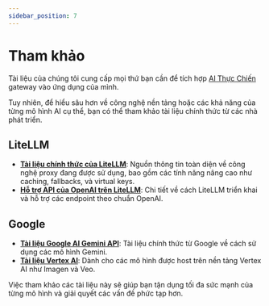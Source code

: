 ```yaml
---
sidebar_position: 7
---
```


# Tham khảo

Tài liệu của chúng tôi cung cấp mọi thứ bạn cần để tích hợp [AI Thực Chiến](https://thucchien.ai) gateway vào ứng dụng của mình.

Tuy nhiên, để hiểu sâu hơn về công nghệ nền tảng hoặc các khả năng của từng mô hình AI cụ thể, bạn có thể tham khảo tài liệu chính thức từ các nhà phát triển.

## LiteLLM

- **[Tài liệu chính thức của LiteLLM](https://docs.litellm.ai/docs/)**: Nguồn thông tin toàn diện về công nghệ proxy đang được sử dụng, bao gồm các tính năng nâng cao như caching, fallbacks, và virtual keys.
- **[Hỗ trợ API của OpenAI trên LiteLLM](https://docs.litellm.ai/docs/providers/openai)**: Chi tiết về cách LiteLLM triển khai và hỗ trợ các endpoint theo chuẩn OpenAI.

## Google

- **[Tài liệu Google AI Gemini API](https://ai.google.dev/docs/gemini_api_overview)**: Tài liệu chính thức từ Google về cách sử dụng các mô hình Gemini.
- **[Tài liệu Vertex AI](https://cloud.google.com/vertex-ai/docs)**: Dành cho các mô hình được host trên nền tảng Vertex AI như Imagen và Veo.

Việc tham khảo các tài liệu này sẽ giúp bạn tận dụng tối đa sức mạnh của từng mô hình và giải quyết các vấn đề phức tạp hơn.
